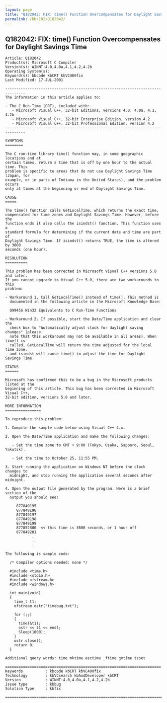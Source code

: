 ```yaml
---
layout: page
title: "Q182042: FIX: time() Function Overcompensates for Daylight Savings Time"
permalink: /kb/182/Q182042/
---
```


## Q182042: FIX: time() Function Overcompensates for Daylight Savings Time

	Article: Q182042
	Product(s): Microsoft C Compiler
	Version(s): WINNT:4.0,4.0a,4.1,4.2,4.2b
	Operating System(s): 
	Keyword(s): kbcode kbCRT kbVC400fix
	Last Modified: 17-JUL-2001
	
	-------------------------------------------------------------------------------
	The information in this article applies to:
	
	- The C Run-Time (CRT), included with:
	   - Microsoft Visual C++, 32-bit Editions, versions 4.0, 4.0a, 4.1, 4.2b 
	   - Microsoft Visual C++, 32-bit Enterprise Edition, version 4.2 
	   - Microsoft Visual C++, 32-bit Professional Edition, version 4.2 
	-------------------------------------------------------------------------------
	
	SYMPTOMS
	========
	
	The C run-time library time() function may, in some geographic locations and at
	certain times, return a time that is off by one hour to the actual time. This
	problem is specific to areas that do not use Daylight Savings Time (Japan, for
	example, or in parts of Indiana in the United States), and the problem occurs
	only at times at the beginning or end of Daylight Savings Time.
	
	CAUSE
	=====
	
	The time() function calls GetLocalTime, which returns the exact time,
	compensated for time zones and Daylight Savings Time. However, before the
	function ends it also calls the isindst() function. This function uses a
	standard formula for determining if the current date and time are part of
	Daylight Savings Time. If isindst() returns TRUE, the time is altered by 3600
	seconds (one hour).
	
	RESOLUTION
	==========
	
	This problem has been corrected in Microsoft Visual C++ versions 5.0 and later.
	If you cannot upgrade to Visual C++ 5.0, there are two workarounds to this
	problem:
	
	- Workaround 1. Call GetLocalTime() instead of time(). This method is
	  documented in the following article in the Microsoft Knowledge Base:
	
	  Q99456 Win32 Equivalents to C Run-Time Functions
	
	- Workaround 2. If possible, start the Date/Time application and clear the
	  check box to "Automatically adjust clock for daylight saving changes" (please
	  note that this workaround may not be available in all areas). When time() is
	  called, GetLocalTime will return the time adjusted for the local time zone,
	  and isindst will cause time() to adjust the time for Daylight Savings Time.
	
	STATUS
	======
	
	Microsoft has confirmed this to be a bug in the Microsoft products listed at the
	beginning of this article. This bug has been corrected in Microsoft Visual C++,
	32-bit edition, versions 5.0 and later.
	
	MORE INFORMATION
	================
	
	To reproduce this problem:
	
	1. Compile the sample code below using Visual C++ 4.x.
	
	2. Open the Date/Time application and make the following changes:
	
	   - Set the time zone to GMT + 9:00 (Tokyo, Osaka, Sapporo, Seoul, Yakutsk).
	
	   - Set the time to October 25, 11:55 PM.
	
	3. Start running the application on Windows NT before the clock changes to
	  midnight, and stop running the application several seconds after midnight.
	
	4. Open the output file generated by the program. Here is a brief section of the
	  output you should see:
	
	     877849195
	     877849196
	     877849197
	     877849198
	     877849199
	     877852800  << this time is 3600 seconds, or 1 hour off
	     877849201
	            .
	            .
	            .
	
	The following is sample code:
	
	  /* Compiler options needed: none */ 
	
	  #include <time.h>
	  #include <stdio.h>
	  #include <fstream.h>
	  #include <windows.h>
	
	  int main(void)
	  {
	    time_t t1;
	    ofstream ostr("timebug.txt");
	
	    for (;;)
	    {
	      time(&t1);
	      ostr << t1 << endl;
	      Sleep(1000);
	    }
	    ostr.close();
	    return 0;
	  }
	
	Additional query words: time mktime asctime _ftime gmtime tzset
	
	======================================================================
	Keywords          : kbcode kbCRT kbVC400fix 
	Technology        : kbVCsearch kbAudDeveloper kbCRT
	Version           : WINNT:4.0,4.0a,4.1,4.2,4.2b
	Issue type        : kbbug
	Solution Type     : kbfix
	
	=============================================================================
	

